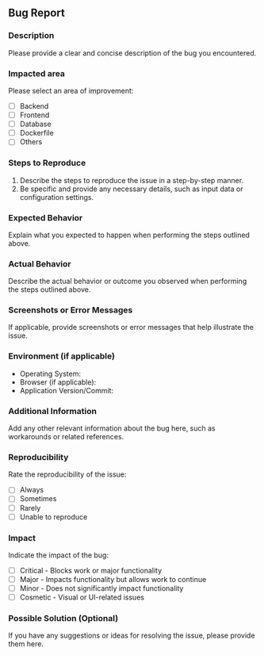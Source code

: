 ## Bug Report

### Description
Please provide a clear and concise description of the bug you encountered.

### Impacted area
Please select an area of improvement:
- [ ] Backend
- [ ] Frontend
- [ ] Database
- [ ] Dockerfile
- [ ] Others

### Steps to Reproduce
1. Describe the steps to reproduce the issue in a step-by-step manner.
2. Be specific and provide any necessary details, such as input data or configuration settings.

### Expected Behavior
Explain what you expected to happen when performing the steps outlined above.

### Actual Behavior
Describe the actual behavior or outcome you observed when performing the steps outlined above.

### Screenshots or Error Messages
If applicable, provide screenshots or error messages that help illustrate the issue.

### Environment (if applicable)
- Operating System:
- Browser (if applicable):
- Application Version/Commit:

### Additional Information
Add any other relevant information about the bug here, such as workarounds or related references.

### Reproducibility
Rate the reproducibility of the issue:
- [ ] Always
- [ ] Sometimes
- [ ] Rarely
- [ ] Unable to reproduce

### Impact
Indicate the impact of the bug:
- [ ] Critical - Blocks work or major functionality
- [ ] Major - Impacts functionality but allows work to continue
- [ ] Minor - Does not significantly impact functionality
- [ ] Cosmetic - Visual or UI-related issues

### Possible Solution (Optional)
If you have any suggestions or ideas for resolving the issue, please provide them here.
